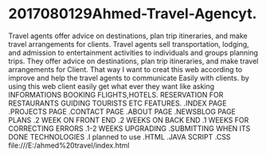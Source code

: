 # 2017080129Ahmed-Travel-Agencyt.
 Travel agents offer advice on destinations, plan trip itineraries, and make travel arrangements for clients.
  Travel agents sell transportation, lodging, and admission to entertainment activities to individuals and groups planning trips.
   They offer advice on destinations, plan trip itineraries, and make travel arrangements for Client.
   That way I want to creat this web according to improve and help the travel agents to communicate Easily with clients.
   by using this web client easily get what ever they want like asking
         INFORMATIONS
         BOOKING FLIGHTS,HOTELS.
         RESERVATION FOR RESTAURANTS
         GUIDING TOURISTS ETC
  FEATURES.
    .INDEX PAGE
    .PROJECTS PAGE
    .CONTACT PAGE
    .ABOUT PAGE
    .NEWSBLOG PAGE
PLANS
  .2 WEEK ON FRONT END
  .2 WEEKS ON BACK END
  .1 WEEKS FOR CORRECTING ERRORS
  .1-2 WEEKS UPGRADING
  .SUBMITTING WHEN ITS DONE
TECHNOLOGIES
   .I planned to use
       .HTML
       .JAVA SCRIPT
       .CSS
file:///E:/ahmed%20travel/index.html
